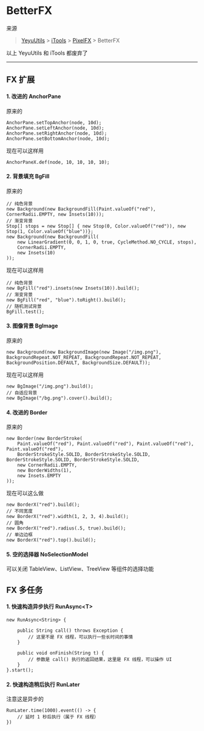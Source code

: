 # BetterFX

来源
> [YeyuUtils](https://github.com/imyeyu/YeyuUtils) > [iTools](https://github.com/imyeyu/iTools) > [PixelFX](https://github.com/imyeyu/PixelFX) > BetterFX

以上 YeyuUtils 和 iTools 都废弃了

---------
## FX 扩展

#### 1. 改进的 AnchorPane
原来的
```
AnchorPane.setTopAnchor(node, 10d);
AnchorPane.setLeftAnchor(node, 10d);
AnchorPane.setRightAnchor(node, 10d);
AnchorPane.setBottomAnchor(node, 10d);
```
现在可以这样用
```
AnchorPaneX.def(node, 10, 10, 10, 10);
```
#### 2. 背景填充 BgFill
原来的
```
// 纯色背景
new Background(new BackgroundFill(Paint.valueOf("red"), CornerRadii.EMPTY, new Insets(10)));
// 渐变背景
Stop[] stops = new Stop[] { new Stop(0, Color.valueOf("red")), new Stop(1, Color.valueOf("blue"))};
new Background(new BackgroundFill(
	new LinearGradient(0, 0, 1, 0, true, CycleMethod.NO_CYCLE, stops),
	CornerRadii.EMPTY,
	new Insets(10)
));
```
现在可以这样用
```
// 纯色背景
new BgFill("red").insets(new Insets(10)).build();
// 渐变背景
new BgFill("red", "blue").toRight().build();
// 随机测试背景
BgFill.test();
```
#### 3. 图像背景 BgImage
原来的
```
new Background(new BackgroundImage(new Image("/img.png"), BackgroundRepeat.NOT_REPEAT, BackgroundRepeat.NOT_REPEAT, BackgroundPosition.DEFAULT, BackgroundSize.DEFAULT));
```
现在可以这样用
```
new BgImage("/img.png").build();
// 自适应背景
new BgImage("/bg.png").cover().build();
```
#### 4. 改进的 Border
原来的
```
new Border(new BorderStroke(
	Paint.valueOf("red"), Paint.valueOf("red"), Paint.valueOf("red"), Paint.valueOf("red"),
	BorderStrokeStyle.SOLID, BorderStrokeStyle.SOLID, BorderStrokeStyle.SOLID, BorderStrokeStyle.SOLID,
	new CornerRadii.EMPTY,
	new BorderWidths(1),
	new Insets.EMPTY
));
```
现在可以这么做
```
new BorderX("red").build();
// 不同宽度
new BorderX("red").width(1, 2, 3, 4).build();
// 圆角
new BorderX("red").radius(.5, true).build();
// 单边边框
new BorderX("red").top().build();
```
#### 5. 空的选择器 NoSelectionModel
可以关闭 TableView、ListView、TreeView 等组件的选择功能

## FX 多任务

#### 1. 快速构造异步执行 RunAsync&lt;T&gt;
```
new RunAsync<String> {

	public String call() throws Exception {
		// 这里不是 FX 线程，可以执行一些长时间的事情
	}

	public void onFinish(String t) {
		// 参数是 call() 执行的返回结果，这里是 FX 线程，可以操作 UI
	}
}.start();
```

#### 2. 快速构造稍后执行 RunLater
注意这是异步的
```
RunLater.time(1000).event(() -> {
	// 延时 1 秒后执行（属于 FX 线程）
})
```